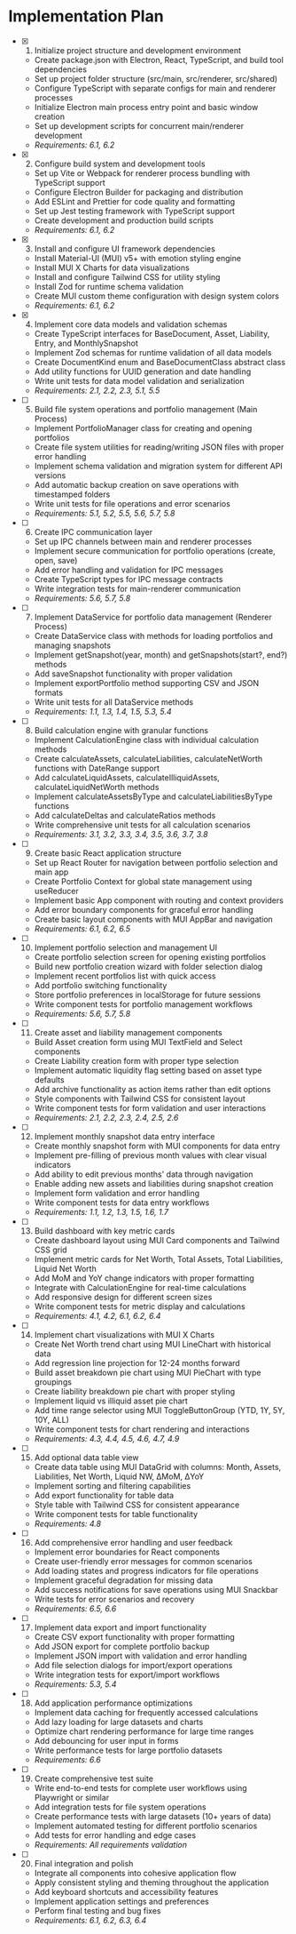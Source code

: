 # Implementation Plan

- [x] 1. Initialize project structure and development environment
  - Create package.json with Electron, React, TypeScript, and build tool dependencies
  - Set up project folder structure (src/main, src/renderer, src/shared)
  - Configure TypeScript with separate configs for main and renderer processes
  - Initialize Electron main process entry point and basic window creation
  - Set up development scripts for concurrent main/renderer development
  - _Requirements: 6.1, 6.2_

- [x] 2. Configure build system and development tools
  - Set up Vite or Webpack for renderer process bundling with TypeScript support
  - Configure Electron Builder for packaging and distribution
  - Add ESLint and Prettier for code quality and formatting
  - Set up Jest testing framework with TypeScript support
  - Create development and production build scripts
  - _Requirements: 6.1, 6.2_

- [x] 3. Install and configure UI framework dependencies
  - Install Material-UI (MUI) v5+ with emotion styling engine
  - Install MUI X Charts for data visualizations
  - Install and configure Tailwind CSS for utility styling
  - Install Zod for runtime schema validation
  - Create MUI custom theme configuration with design system colors
  - _Requirements: 6.1, 6.2_

- [x] 4. Implement core data models and validation schemas
  - Create TypeScript interfaces for BaseDocument, Asset, Liability, Entry, and MonthlySnapshot
  - Implement Zod schemas for runtime validation of all data models
  - Create DocumentKind enum and BaseDocumentClass abstract class
  - Add utility functions for UUID generation and date handling
  - Write unit tests for data model validation and serialization
  - _Requirements: 2.1, 2.2, 2.3, 5.1, 5.5_

- [ ] 5. Build file system operations and portfolio management (Main Process)
  - Implement PortfolioManager class for creating and opening portfolios
  - Create file system utilities for reading/writing JSON files with proper error handling
  - Implement schema validation and migration system for different API versions
  - Add automatic backup creation on save operations with timestamped folders
  - Write unit tests for file operations and error scenarios
  - _Requirements: 5.1, 5.2, 5.5, 5.6, 5.7, 5.8_

- [ ] 6. Create IPC communication layer
  - Set up IPC channels between main and renderer processes
  - Implement secure communication for portfolio operations (create, open, save)
  - Add error handling and validation for IPC messages
  - Create TypeScript types for IPC message contracts
  - Write integration tests for main-renderer communication
  - _Requirements: 5.6, 5.7, 5.8_

- [ ] 7. Implement DataService for portfolio data management (Renderer Process)
  - Create DataService class with methods for loading portfolios and managing snapshots
  - Implement getSnapshot(year, month) and getSnapshots(start?, end?) methods
  - Add saveSnapshot functionality with proper validation
  - Implement exportPortfolio method supporting CSV and JSON formats
  - Write unit tests for all DataService methods
  - _Requirements: 1.1, 1.3, 1.4, 1.5, 5.3, 5.4_

- [ ] 8. Build calculation engine with granular functions
  - Implement CalculationEngine class with individual calculation methods
  - Create calculateAssets, calculateLiabilities, calculateNetWorth functions with DateRange support
  - Add calculateLiquidAssets, calculateIlliquidAssets, calculateLiquidNetWorth methods
  - Implement calculateAssetsByType and calculateLiabilitiesByType functions
  - Add calculateDeltas and calculateRatios methods
  - Write comprehensive unit tests for all calculation scenarios
  - _Requirements: 3.1, 3.2, 3.3, 3.4, 3.5, 3.6, 3.7, 3.8_

- [ ] 9. Create basic React application structure
  - Set up React Router for navigation between portfolio selection and main app
  - Create Portfolio Context for global state management using useReducer
  - Implement basic App component with routing and context providers
  - Add error boundary components for graceful error handling
  - Create basic layout components with MUI AppBar and navigation
  - _Requirements: 6.1, 6.2, 6.5_

- [ ] 10. Implement portfolio selection and management UI
  - Create portfolio selection screen for opening existing portfolios
  - Build new portfolio creation wizard with folder selection dialog
  - Implement recent portfolios list with quick access
  - Add portfolio switching functionality
  - Store portfolio preferences in localStorage for future sessions
  - Write component tests for portfolio management workflows
  - _Requirements: 5.6, 5.7, 5.8_

- [ ] 11. Create asset and liability management components
  - Build Asset creation form using MUI TextField and Select components
  - Create Liability creation form with proper type selection
  - Implement automatic liquidity flag setting based on asset type defaults
  - Add archive functionality as action items rather than edit options
  - Style components with Tailwind CSS for consistent layout
  - Write component tests for form validation and user interactions
  - _Requirements: 2.1, 2.2, 2.3, 2.4, 2.5, 2.6_

- [ ] 12. Implement monthly snapshot data entry interface
  - Create monthly snapshot form with MUI components for data entry
  - Implement pre-filling of previous month values with clear visual indicators
  - Add ability to edit previous months' data through navigation
  - Enable adding new assets and liabilities during snapshot creation
  - Implement form validation and error handling
  - Write component tests for data entry workflows
  - _Requirements: 1.1, 1.2, 1.3, 1.5, 1.6, 1.7_

- [ ] 13. Build dashboard with key metric cards
  - Create dashboard layout using MUI Card components and Tailwind CSS grid
  - Implement metric cards for Net Worth, Total Assets, Total Liabilities, Liquid Net Worth
  - Add MoM and YoY change indicators with proper formatting
  - Integrate with CalculationEngine for real-time calculations
  - Add responsive design for different screen sizes
  - Write component tests for metric display and calculations
  - _Requirements: 4.1, 4.2, 6.1, 6.2, 6.4_

- [ ] 14. Implement chart visualizations with MUI X Charts
  - Create Net Worth trend chart using MUI LineChart with historical data
  - Add regression line projection for 12-24 months forward
  - Build asset breakdown pie chart using MUI PieChart with type groupings
  - Create liability breakdown pie chart with proper styling
  - Implement liquid vs illiquid asset pie chart
  - Add time range selector using MUI ToggleButtonGroup (YTD, 1Y, 5Y, 10Y, ALL)
  - Write component tests for chart rendering and interactions
  - _Requirements: 4.3, 4.4, 4.5, 4.6, 4.7, 4.9_

- [ ] 15. Add optional data table view
  - Create data table using MUI DataGrid with columns: Month, Assets, Liabilities, Net Worth, Liquid NW, ΔMoM, ΔYoY
  - Implement sorting and filtering capabilities
  - Add export functionality for table data
  - Style table with Tailwind CSS for consistent appearance
  - Write component tests for table functionality
  - _Requirements: 4.8_

- [ ] 16. Add comprehensive error handling and user feedback
  - Implement error boundaries for React components
  - Create user-friendly error messages for common scenarios
  - Add loading states and progress indicators for file operations
  - Implement graceful degradation for missing data
  - Add success notifications for save operations using MUI Snackbar
  - Write tests for error scenarios and recovery
  - _Requirements: 6.5, 6.6_

- [ ] 17. Implement data export and import functionality
  - Create CSV export functionality with proper formatting
  - Add JSON export for complete portfolio backup
  - Implement JSON import with validation and error handling
  - Add file selection dialogs for import/export operations
  - Write integration tests for export/import workflows
  - _Requirements: 5.3, 5.4_

- [ ] 18. Add application performance optimizations
  - Implement data caching for frequently accessed calculations
  - Add lazy loading for large datasets and charts
  - Optimize chart rendering performance for large time ranges
  - Add debouncing for user input in forms
  - Write performance tests for large portfolio datasets
  - _Requirements: 6.6_

- [ ] 19. Create comprehensive test suite
  - Write end-to-end tests for complete user workflows using Playwright or similar
  - Add integration tests for file system operations
  - Create performance tests with large datasets (10+ years of data)
  - Implement automated testing for different portfolio scenarios
  - Add tests for error handling and edge cases
  - _Requirements: All requirements validation_

- [ ] 20. Final integration and polish
  - Integrate all components into cohesive application flow
  - Apply consistent styling and theming throughout the application
  - Add keyboard shortcuts and accessibility features
  - Implement application settings and preferences
  - Perform final testing and bug fixes
  - _Requirements: 6.1, 6.2, 6.3, 6.4_
